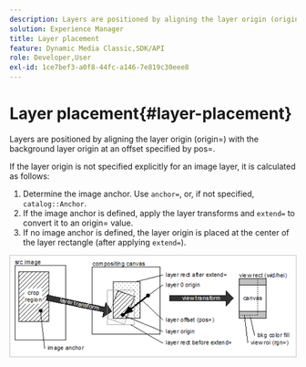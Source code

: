 ```yaml
---
description: Layers are positioned by aligning the layer origin (origin=) with the background layer origin at an offset specified by pos=.
solution: Experience Manager
title: Layer placement
feature: Dynamic Media Classic,SDK/API
role: Developer,User
exl-id: 1ce7bef3-a0f8-44fc-a146-7e819c30eee8
---
```

# Layer placement{#layer-placement}

Layers are positioned by aligning the layer origin (origin=) with the background layer origin at an offset specified by pos=.

 If the layer origin is not specified explicitly for an image layer, it is calculated as follows:

1. Determine the image anchor. Use `anchor=`, or, if not specified, `catalog::Anchor`. 
1. If the image anchor is defined, apply the layer transforms and `extend=` to convert it to an origin= value. 
1. If no image anchor is defined, the layer origin is placed at the center of the layer rectangle (after applying `extend=`).

![](assets/layerplacement.png)
